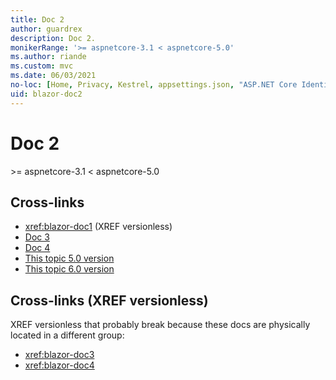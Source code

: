 ```yaml
---
title: Doc 2
author: guardrex
description: Doc 2.
monikerRange: '>= aspnetcore-3.1 < aspnetcore-5.0'
ms.author: riande
ms.custom: mvc
ms.date: 06/03/2021
no-loc: [Home, Privacy, Kestrel, appsettings.json, "ASP.NET Core Identity", cookie, Cookie, Blazor, "Blazor Server", "Blazor WebAssembly", "Identity", "Let's Encrypt", Razor, SignalR]
uid: blazor-doc2
---
```

# Doc 2

&gt;= aspnetcore-3.1 &lt; aspnetcore-5.0

## Cross-links

* <xref:blazor-doc1> (XREF versionless)
* [Doc 3](/aspnet/core/blazor/doc3)
* [Doc 4](/aspnet/core/blazor/doc4)
* [This topic 5.0 version](?view=aspnetcore-5.0&preserve-view=true)
* [This topic 6.0 version](?view=aspnetcore-6.0&preserve-view=true)

## Cross-links (XREF versionless)

XREF versionless that probably break because these docs are physically located in a different group:

* <xref:blazor-doc3>
* <xref:blazor-doc4>
